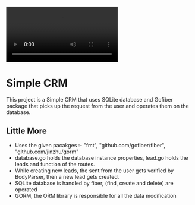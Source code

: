 
![](06_Simple_CRM_SS.webm)


# Simple CRM

This project is a Simple CRM that uses SQLite database and Gofiber package that picks up the request from the user and operates them on the database.


## Little More
- Uses the given pacakges :- "fmt", "github.com/gofiber/fiber", "github.com/jinzhu/gorm"
- database.go holds the database instance properties, lead.go holds the leads and function of the routes.
- While creating new leads, the sent from the user gets verified by BodyParser, then a new lead gets created.
- SQLite database is handled by fiber, (find, create and delete) are operated
- GORM, the ORM library is responsible for all the data modification


